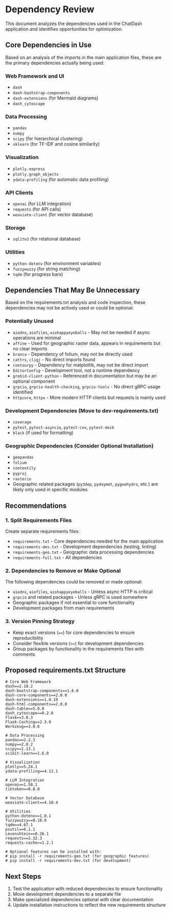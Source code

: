 # Dependency Review

This document analyzes the dependencies used in the ChatDash application and identifies opportunities for optimization.

## Core Dependencies in Use

Based on an analysis of the imports in the main application files, these are the primary dependencies actually being used:

### Web Framework and UI
- `dash`
- `dash-bootstrap-components`
- `dash-extensions` (for Mermaid diagrams)
- `dash_cytoscape`

### Data Processing
- `pandas`
- `numpy`
- `scipy` (for hierarchical clustering)
- `sklearn` (for TF-IDF and cosine similarity)

### Visualization
- `plotly.express`
- `plotly.graph_objects`
- `ydata-profiling` (for automatic data profiling)

### API Clients
- `openai` (for LLM integration)
- `requests` (for API calls)
- `weaviate-client` (for vector database)

### Storage
- `sqlite3` (for relational database)

### Utilities
- `python-dotenv` (for environment variables)
- `fuzzywuzzy` (for string matching)
- `tqdm` (for progress bars)

## Dependencies That May Be Unnecessary

Based on the requirements.txt analysis and code inspection, these dependencies may not be actively used or could be optional:

### Potentially Unused
- `aiodns`, `aiofiles`, `aiohappyeyeballs` - May not be needed if async operations are minimal
- `affine` - Used for geographic raster data, appears in requirements but no clear imports
- `branca` - Dependency of folium, may not be directly used
- `cattrs`, `cligj` - No direct imports found
- `contourpy` - Dependency for matplotlib, may not be direct import
- `EditorConfig` - Development tool, not a runtime dependency
- `grobid-client-python` - Referenced in documentation but may be an optional component
- `grpcio`, `grpcio-health-checking`, `grpcio-tools` - No direct gRPC usage identified
- `httpcore`, `httpx` - More modern HTTP clients but requests is mainly used

### Development Dependencies (Move to dev-requirements.txt)
- `coverage`
- `pytest`, `pytest-asyncio`, `pytest-cov`, `pytest-mock`
- `black` (if used for formatting)

### Geographic Dependencies (Consider Optional Installation)
- `geopandas`
- `folium`
- `contextily`
- `pyproj`
- `rasterio`
- Geographic related packages (`py3dep`, `pydaymet`, `pygeohydro`, etc.) are likely only used in specific modules

## Recommendations

### 1. Split Requirements Files

Create separate requirements files:
- `requirements.txt` - Core dependencies needed for the main application
- `requirements-dev.txt` - Development dependencies (testing, linting)
- `requirements-geo.txt` - Geographic data processing dependencies
- `requirements-full.txt` - All dependencies

### 2. Dependencies to Remove or Make Optional

The following dependencies could be removed or made optional:
- `aiodns`, `aiofiles`, `aiohappyeyeballs` - Unless async HTTP is critical
- `grpcio` and related packages - Unless gRPC is used somewhere
- Geographic packages if not essential to core functionality
- Development packages from main requirements

### 3. Version Pinning Strategy

- Keep exact versions (`==`) for core dependencies to ensure reproducibility
- Consider flexible versions (`>=`) for development dependencies
- Group packages by functionality in the requirements files with comments

## Proposed requirements.txt Structure

```
# Core Web Framework
dash==2.18.2
dash-bootstrap-components==1.6.0
dash-core-components==2.0.0
dash-extensions==1.0.19
dash-html-components==2.0.0
dash-table==5.0.0
dash_cytoscape==0.2.0
Flask==3.0.3
Flask-Caching==2.3.0
Werkzeug==3.0.6

# Data Processing
pandas==2.2.3
numpy==2.0.2
scipy==1.13.1
scikit-learn==1.6.0

# Visualization
plotly==5.24.1
ydata-profiling==4.12.1

# LLM Integration
openai==1.58.1
tiktoken==0.8.0

# Vector Database
weaviate-client==4.10.4

# Utilities
python-dotenv==1.0.1
fuzzywuzzy==0.18.0
tqdm==4.67.1
psutil==6.1.1
Levenshtein==0.26.1
requests==2.32.3
requests-cache==1.2.1

# Optional features can be installed with:
# pip install -r requirements-geo.txt (for geographic features)
# pip install -r requirements-dev.txt (for development)
```

## Next Steps

1. Test the application with reduced dependencies to ensure functionality
2. Move development dependencies to a separate file
3. Make specialized dependencies optional with clear documentation
4. Update installation instructions to reflect the new requirements structure 